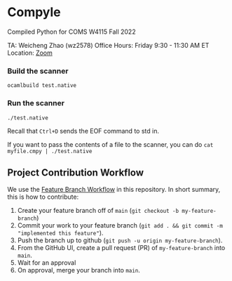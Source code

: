 # Compyle
Compiled Python for COMS W4115 Fall 2022

TA: Weicheng Zhao (wz2578)
Office Hours: Friday 9:30 - 11:30 AM ET
Location: [Zoom](https://columbiauniversity.zoom.us/j/93494146149)

### Build the scanner
```
ocamlbuild test.native
```

### Run the scanner
```
./test.native
```

Recall that `Ctrl+D` sends the EOF command to std in.

If you want to pass the contents of a file to the scanner, you can do `cat myfile.cmpy | ./test.native`

## Project Contribution Workflow
We use the [Feature Branch Workflow](https://www.atlassian.com/git/tutorials/comparing-workflows/feature-branch-workflow) in this repository.
In short summary, this is how to contribute:
1. Create your feature branch off of `main` (`git checkout -b my-feature-branch`)
2. Commit your work to your feature branch (`git add . && git commit -m "implemented this feature"`).
3. Push the branch up to github (`git push -u origin my-feature-branch`).
4. From the GitHub UI, create a pull request (PR) of `my-feature-branch` into `main`.
5. Wait for an approval
6. On approval, merge your branch into `main`.
